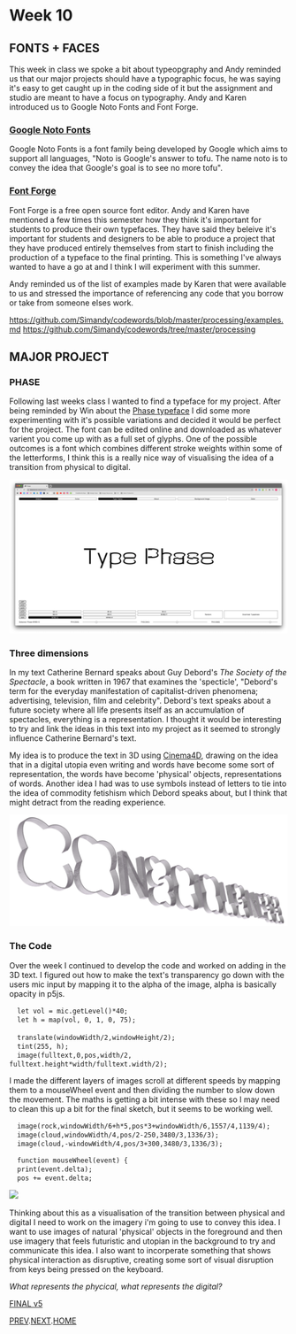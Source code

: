 # Week 10

## FONTS + FACES
This week in class we spoke a bit about typeopgraphy and Andy reminded us that our major projects should have a typographic focus, he was saying it's easy to get caught up in the coding side of it but the assignment and studio are meant to have a focus on typography. Andy and Karen introduced us to Google Noto Fonts and Font Forge.

### [Google Noto Fonts](https://www.google.com/get/noto/)
Google Noto Fonts is a font family being developed by Google which aims to support all languages, "Noto is Google's answer to tofu. The name noto is to convey the idea that Google's goal is to see no more tofu".

### [Font Forge](https://fontforge.org/en-US/)
Font Forge is a free open source font editor. Andy and Karen have mentioned a few times this semester how they think it's important for students to produce their own typefaces. They have said they beleive it's important for students and designers to be able to produce a project that they have produced entirely themselves from start to finish including the production of a typeface to the final printing. This is something I've always wanted to have a go at and I think I will experiment with this summer.

Andy reminded us of the list of examples made by Karen that were available to us and stressed the importance of referencing any code that you borrow or take from someone elses work.

https://github.com/Simandy/codewords/blob/master/processing/examples.md
https://github.com/Simandy/codewords/tree/master/processing

## MAJOR PROJECT

### PHASE

Following last weeks class I wanted to find a typeface for my project. After being reminded by Win about the [Phase typeface](https://www.eliashanzer.com/phase/) I did some more experimenting with it's possible variations and decided it would be perfect for the project. The font can be edited online and downloaded as whatever varient you come up with as a full set of glyphs. One of the possible outcomes is a font which combines different stroke weights within some of the letterforms, I think this is a really nice way of visualising the idea of a transition from physical to digital.

![](PHASE.gif)


### Three dimensions
In my text Catherine Bernard speaks about Guy Debord's *The Society of the Spectacle*, a book written in 1967 that examines the 'specticle', "Debord's term for the everyday manifestation of capitalist-driven phenomena; advertising, television, film and celebrity". Debord's text speaks about a future society where all life presents itself as an accumulation of spectacles, everything is a representation. I thought it would be interesting to try and link the ideas in this text into my project as it seemed to strongly influence Catherine Bernard's text.

My idea is to produce the text in 3D using [Cinema4D](https://www.maxon.net/en-us/), drawing on the idea that in a digital utopia even writing and words have become some sort of representation, the words have become 'physical' objects, representations of words. Another idea I had was to use symbols instead of letters to tie into the idea of commodity fetishism which Debord speaks about, but I think that might detract from the reading experience.

![](3D_text_close.png)

### The Code
Over the week I continued to develop the code and worked on adding in the 3D text. I figured out how to make the text's transparency go down with the users mic input by mapping it to the alpha of the image, alpha is basically opacity in p5js. 

``` // 
  let vol = mic.getLevel()*40;
  let h = map(vol, 0, 1, 0, 75);
  
  translate(windowWidth/2,windowHeight/2);
  tint(255, h);
  image(fulltext,0,pos,width/2, fulltext.height*width/fulltext.width/2);
```
I made the different layers of images scroll at different speeds by mapping them to a mouseWheel event and then dividing the number to slow down the movement. The maths is getting a bit intense with these so I may need to clean this up a bit for the final sketch, but it seems to be working well.

``` // 
  image(rock,windowWidth/6+h*5,pos*3+windowWidth/6,1557/4,1139/4);
  image(cloud,windowWidth/4,pos/2-250,3480/3,1336/3);
  image(cloud,-windowWidth/4,pos/3+300,3480/3,1336/3);
```
``` // 
  function mouseWheel(event) {
  print(event.delta);
  pos += event.delta;
```

![](FINAL_V5.gif)

Thinking about this as a visualisation of the transition between physical and digital I need to work on the imagery i'm going to use to convey this idea. I want to use images of natural 'physical' objects in the foreground and then use imagery that feels futuristic and utopian in the background to try and communicate this idea. I also want to incorperate something that shows physical interaction as disruptive, creating some sort of visual disruption from keys being pressed on the keyboard.

*What represents the phycical, what represents the digital?*


[FINAL v5](https://hamishpayne.github.io/CODE-WORDS/Classroom/Week-10/FINAL_v5)  

[PREV](https://hamishpayne.github.io/CODE-WORDS/Classroom/Week-09/).[NEXT](https://hamishpayne.github.io/CODE-WORDS/Classroom/Week-11/).[HOME](https://hamishpayne.github.io/CODE-WORDS/)
